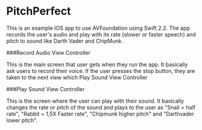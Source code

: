 # PitchPerfect
This is an example IOS app to use AVFoundation using Swift 2.2. The app records the user's audio and play with its rate (slower or faster speech) and pitch to sound like Darth Vader and ChipMunk.

###Record Audio View Controller

This is the main screen that user gets when they run the app. It basically ask users to record their voice. If the user presses the stop button, they are taken to the next view which Play Sound View Controller

###Play Sound View Controller

This is the screen where the user can play with their sound. It basically changes the rate or pitch of the sound and plays to the user as "Snail = half rate", "Rabbit = 1,5X Faster rate", "Chipmunk higher pitch" and "Darthvader lower pitch". 
